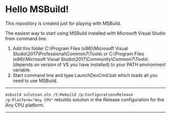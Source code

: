# Hello MSBuild!

This repository is created just for playing with MSBuild.

The easiest way to start using MSBuild installed with Microsoft Visual Studio from command line. 
1. Add this folder C:\Program Files (x86)\Microsoft Visual Studio\2017\Professional\Common7\Tools\ or C:\Program Files (x86)\Microsoft Visual Studio\2017\Community\Common7\Tools\ (depends on version of VS you have installed) to your PATH environment variable.
2. Start command line and type LaunchDevCmd.bat which loads all you need to use MSBuild.

***

`msbuild solution.sln /t:Rebuild /p:Configuration=Release /p:Platform="Any CPU"` rebuilds solution in the Release configuration for the Any CPU platform.

***
